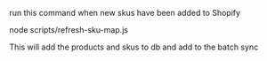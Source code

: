run this command when new skus have been added to Shopify

node scripts/refresh-sku-map.js

This will add the products and skus to db and add to the batch sync